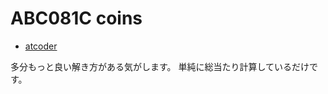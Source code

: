 # ABC081C coins

* [atcoder](https://beta.atcoder.jp/contests/abs/tasks/abc087_b)

多分もっと良い解き方がある気がします。
単純に総当たり計算しているだけです。

